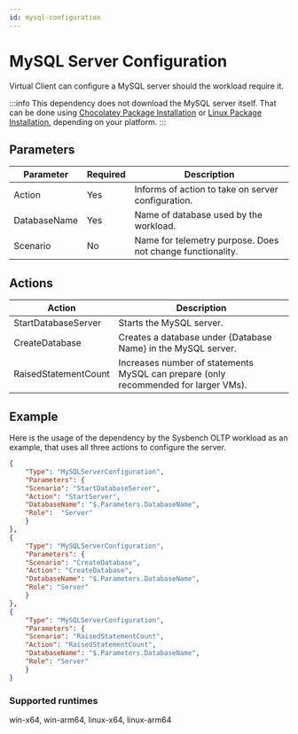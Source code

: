 ```yaml
---
id: mysql-configuration
---
```


# MySQL Server Configuration
Virtual Client can configure a MySQL server should the workload require it.

:::info
This dependency does not download the MySQL server itself. That can be done using [Chocolatey Package Installation](https://microsoft.github.io/VirtualClient/docs/dependencies/chocolatey-package/) or [Linux Package Installation](https://microsoft.github.io/VirtualClient/docs/dependencies/linux-package-installation/), depending on your platform.
:::

## Parameters
| **Parameter** | **Required** | **Description**                                                                                                 |
|---------------|--------------|-----------------------------------------------------------------------------------------------------------------|
| Action        | Yes          | Informs of action to take on server configuration.                                                              |
| DatabaseName  | Yes          | Name of database used by the workload.                                                                          |
| Scenario      | No           | Name for telemetry purpose. Does not change functionality.                                                      |

## Actions
| **Action**                 | **Description**                                                                                                 |
|----------------------------|-----------------------------------------------------------------------------------------------------------------|
| StartDatabaseServer        | Starts the MySQL server.                                                                                        |
| CreateDatabase             | Creates a database under {Database Name} in the MySQL server.                                                   |
| RaisedStatementCount       | Increases number of statements MySQL can prepare (only recommended for larger VMs).                             |

## Example
Here is the usage of the dependency by the Sysbench OLTP workload as an example, that uses all three actions to configure the server.

```json
{
    "Type": "MySQLServerConfiguration",
    "Parameters": {
    "Scenario": "StartDatabaseServer",
    "Action": "StartServer",
    "DatabaseName": "$.Parameters.DatabaseName",
    "Role":  "Server"
    }
},
{
    "Type": "MySQLServerConfiguration",
    "Parameters": {
    "Scenario": "CreateDatabase",
    "Action": "CreateDatabase",
    "DatabaseName": "$.Parameters.DatabaseName",
    "Role": "Server"
    }
},
{
    "Type": "MySQLServerConfiguration",
    "Parameters": {
    "Scenario": "RaisedStatementCount",
    "Action": "RaisedStatementCount",
    "DatabaseName": "$.Parameters.DatabaseName",
    "Role": "Server"
    }
}
```

### Supported runtimes
win-x64, win-arm64, linux-x64, linux-arm64
